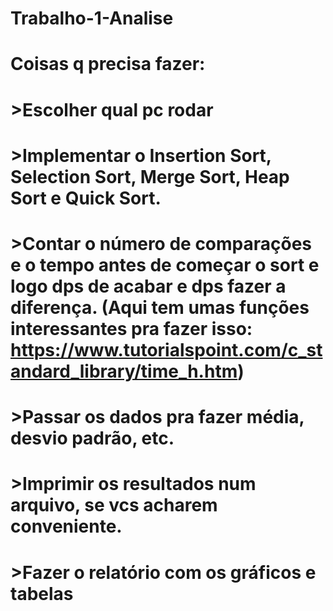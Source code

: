 # Trabalho-1-Analise
# Coisas q precisa fazer:
  # >Escolher qual pc rodar
  # >Implementar o Insertion Sort, Selection Sort, Merge Sort, Heap Sort e Quick Sort.
  # >Contar o número de comparações e o tempo antes de começar o sort e logo dps de acabar e dps fazer a diferença. (Aqui tem umas funções interessantes pra fazer isso: https://www.tutorialspoint.com/c_standard_library/time_h.htm)
  # >Passar os dados pra fazer média, desvio padrão, etc.
  # >Imprimir os resultados num arquivo, se vcs acharem conveniente.
  # >Fazer o relatório com os gráficos e tabelas

